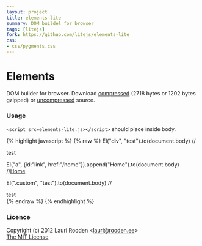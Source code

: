 ```yaml
---                                                                             
layout: project                                                                 
title: elements-lite
summary: DOM buildel for browser
tags: [litejs]                                                                    
fork: https://github.com/litejs/elements-lite
css:                                                                            
- css/pygments.css                                                              
---                                                                             
```


[1]: https://raw.github.com/litejs/elements-lite/master/min.js
[2]: https://raw.github.com/litejs/elements-lite/master/elements-lite.js


Elements
========

DOM builder for browser.
Download [compressed][1] 
(2718 bytes or 1202 bytes gzipped)
or [uncompressed][2] source.


### Usage

`<script src=elements-lite.js></script>` should place inside body.

{% highlight javascript %}
{% raw %}
El("div", "test").to(document.body)
//<div>test</div>

El("a", {id:"link", href:"/home"}).append("Home").to(document.body)
//<a id="link" href="/home">Home</a>

El(".custom", "test").to(document.body)
//<div class="custom">test</div>
{% endraw %}
{% endhighlight %}


### Licence

Copyright (c) 2012 Lauri Rooden &lt;lauri@rooden.ee&gt;  
[The MIT License](http://lauri.rooden.ee/mit-license.txt)


